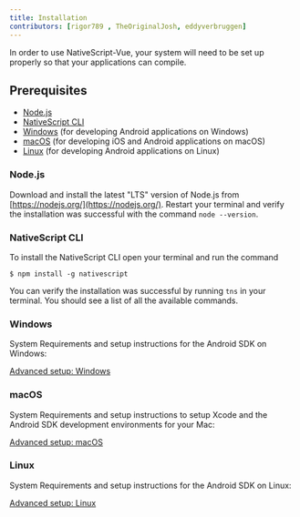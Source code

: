 ```yaml
---
title: Installation
contributors: [rigor789 , TheOriginalJosh, eddyverbruggen]
---
```


In order to use NativeScript-Vue, your system will need to be set up properly
so that your applications can compile.

## Prerequisites

- [Node.js](#nodejs)
- [NativeScript CLI](#nativescript-cli)
- [Windows](#windows) (for developing Android applications on Windows)
- [macOS](#macos) (for developing iOS and Android applications on macOS)
- [Linux](#linux) (for developing Android applications on Linux)

### Node.js

Download and install the latest "LTS" version of Node.js from [https://nodejs.org/](https://nodejs.org/). Restart your terminal and verify the installation was successful with the command `node --version`.

### NativeScript CLI

To install the NativeScript CLI open your terminal and run the command

```shell
$ npm install -g nativescript
```

You can verify the installation was successful by running `tns` in your terminal. You should see a list of all the available commands.


### Windows

System Requirements and setup instructions for the Android SDK on Windows:

[Advanced setup: Windows](https://docs.nativescript.org/start/ns-setup-win)

### macOS

System Requirements and setup instructions to setup Xcode and the Android SDK development environments for your Mac:

[Advanced setup: macOS](https://docs.nativescript.org/start/ns-setup-os-x)

### Linux

System Requirements and setup instructions for the Android SDK on Linux:

[Advanced setup: Linux](https://docs.nativescript.org/start/ns-setup-linux)
